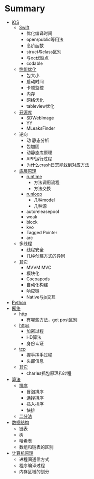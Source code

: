 # Summary

* [iOS](README.md)
  * [Swift](swift.md)
    * 优化编译时间
    * open/public等用法
    * 高阶函数
    * struct与class区别
    * 与oc优缺点
    * codable
  * [性能优化](xing-neng-you-hua.md)
    * 包大小
    * 启动时间
    * 卡顿监控
    * 内存
    * 网络优化
    * tableview优化
  * [开源库](kai-yuan-ku.md)
    * SDWebImage
    * YY
    * MLeaksFinder
  * 逆向
    * 动 静态分析
    * 包加固
    * 动静态库原理
    * APP运行过程
    * 为什么crash日志能找到对应方法
  * [底层原理](di-ceng-yuan-li.md)
    * [runtime](di-ceng-yuan-li/runtime.md)
      * 方法调用流程
      * 方法交换
    * [runloop](di-ceng-yuan-li/runloop.md)
      * 几种model
      * 几种源
    * autoreleasepool
    * weak
    * block
    * kvo
    * Tagged Pointer
    * arc
  * 多线程
    * 线程安全
    * 几种创建方式的异同
  * 其它
    * MVVM MVC
    * 模块化
    * Cocoapods
    * 自动化构建
    * 响应链
    * Native与js交互
* [Python](python.md)
* [网络](wang-luo.md)
  * [http](wang-luo/http.md)
    * 有哪些方法，get post区别
  * [https](wang-luo/https.md)
    * 加密过程
    * HD算法
    * 身份认证
  * [tcp](wang-luo/tcp.md)
    * 握手挥手过程
    * 头部信息
  * [其它](wang-luo/qi-ta.md)
    * charles抓包原理和过程
* [算法](suan-fa.md)
  * [排序](suan-fa/pai-xu.md)
    * 冒泡排序
    * 选择排序
    * 插入排序
    * 快排
  * [二分法](suan-fa/er-fen-fa.md)
* [数据结构](shu-ju-jie-gou.md)
  * 链表
  * 树
  * 哈希表
  * 数组和链表的区别
* [计算机原理](ji-suan-ji-yuan-li.md)
  * 进程间通信方式
  * 程序编译过程
  * 内存区域的划分

